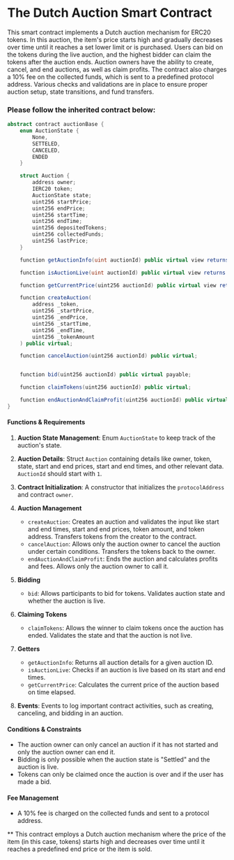 # The Dutch Auction Smart Contract

This smart contract implements a Dutch auction mechanism for ERC20 tokens. In this auction, the item's price starts high and gradually decreases over time until it reaches a set lower limit or is purchased. Users can bid on the tokens during the live auction, and the highest bidder can claim the tokens after the auction ends. Auction owners have the ability to create, cancel, and end auctions, as well as claim profits. The contract also charges a 10% fee on the collected funds, which is sent to a predefined protocol address. Various checks and validations are in place to ensure proper auction setup, state transitions, and fund transfers.

### Please follow the inherited contract below:
```C#
abstract contract auctionBase {
    enum AuctionState {
        None,
        SETTELED,
        CANCELED,
        ENDED
    }

    struct Auction {
        address owner;
        IERC20 token;
        AuctionState state;
        uint256 startPrice;
        uint256 endPrice;
        uint256 startTime;
        uint256 endTime;
        uint256 depositedTokens;
        uint256 collectedFunds;
        uint256 lastPrice;
    }

    function getAuctionInfo(uint auctionId) public virtual view returns (Auction memory);

    function isAuctionLive(uint auctionId) public virtual view returns (bool);

    function getCurrentPrice(uint256 auctionId) public virtual view returns (uint256);

    function createAuction(
        address _token,
        uint256 _startPrice,
        uint256 _endPrice,
        uint256 _startTime,
        uint256 _endTime,
        uint256 _tokenAmount
    ) public virtual;

    function cancelAuction(uint256 auctionId) public virtual;


    function bid(uint256 auctionId) public virtual payable;

    function claimTokens(uint256 auctionId) public virtual;

    function endAuctionAndClaimProfit(uint256 auctionId) public virtual;
}
```

#### Functions & Requirements

1. **Auction State Management**: Enum `AuctionState` to keep track of the auction's state.

2. **Auction Details**: Struct `Auction` containing details like owner, token, state, start and end prices, start and end times, and other relevant data. `AuctionId` should start with `1`.

3. **Contract Initialization**: A constructor that initializes the `protocolAddress` and contract `owner`.

4. **Auction Management**
   - `createAuction`: Creates an auction and validates the input like start and end times, start and end prices, token amount, and token address. Transfers tokens from the creator to the contract.
   - `cancelAuction`: Allows only the auction owner to cancel the auction under certain conditions. Transfers the tokens back to the owner.
   - `endAuctionAndClaimProfit`: Ends the auction and calculates profits and fees. Allows only the auction owner to call it.

5. **Bidding**
   - `bid`: Allows participants to bid for tokens. Validates auction state and whether the auction is live.
  
6. **Claiming Tokens**
   - `claimTokens`: Allows the winner to claim tokens once the auction has ended. Validates the state and that the auction is not live.
  
7. **Getters**
   - `getAuctionInfo`: Returns all auction details for a given auction ID.
   - `isAuctionLive`: Checks if an auction is live based on its start and end times.
   - `getCurrentPrice`: Calculates the current price of the auction based on time elapsed.

8. **Events**: Events to log important contract activities, such as creating, canceling, and bidding in an auction.


#### Conditions & Constraints

- The auction owner can only cancel an auction if it has not started and only the auction owner can end it.
- Bidding is only possible when the auction state is "Settled" and the auction is live.
- Tokens can only be claimed once the auction is over and if the user has made a bid.

#### Fee Management

- A 10% fee is charged on the collected funds and sent to a protocol address.
  
** This contract employs a Dutch auction mechanism where the price of the item (in this case, tokens) starts high and decreases over time until it reaches a predefined end price or the item is sold.